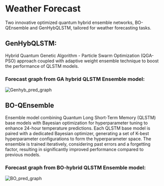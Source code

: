 # Weather Forecast
Two innovative optimized quantum hybrid ensemble networks, BO-QEnsemble and GenHybQLSTM, tailored for weather forecasting tasks.

## GenHybQLSTM:
Hybrid Quantum Genetic Algorithm - Particle Swarm Optimization (QGA-PSO) approach coupled with adaptive weight ensemble technique to boost the performance of QLSTM models. 

### Forecast graph from GA hybrid QLSTM Ensemble model:
![Genhyb_pred_graph](https://github.com/AnanyaSDhar/weather_pred/assets/90474789/1472b9f3-fb44-4100-8d89-b1efed8639a3)

## BO-QEnsemble
Ensemble model combining Quantum Long Short-Term Memory (QLSTM) base models with Bayesian optimization for hyperparameter tuning to enhance 24-hour temperature predictions. Each QLSTM base model is paired with a dedicated Bayesian optimizer, generating a set of K-best hyperparameter configurations to form the hyperparameter space. The ensemble is trained iteratively, considering past errors and a forgetting factor, resulting in significantly improved performance compared to previous models.

### Forecast graph from BO-hybrid QLSTM Ensemble model:
![BO_pred_graph](https://github.com/AnanyaSDhar/weather_pred/assets/90474789/32290053-fd2e-4dfd-8502-59ff1d789d48)
